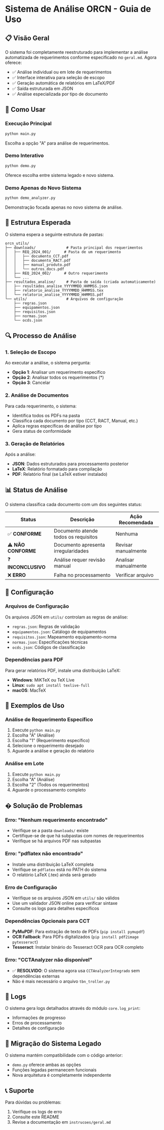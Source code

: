 # Sistema de Análise ORCN - Guia de Uso

## 📋 Visão Geral

O sistema foi completamente reestruturado para implementar a análise automatizada de requerimentos conforme especificado no `geral.md`. Agora oferece:

- ✅ Análise individual ou em lote de requerimentos
- ✅ Interface interativa para seleção de escopo
- ✅ Geração automática de relatórios em LaTeX/PDF
- ✅ Saída estruturada em JSON
- ✅ Análise especializada por tipo de documento

## 🚀 Como Usar

### Execução Principal
```bash
python main.py
```
Escolha a opção "A" para análise de requerimentos.

### Demo Interativo
```bash
python demo.py
```
Oferece escolha entre sistema legado e novo sistema.

### Demo Apenas do Novo Sistema
```bash
python demo_analyzer.py
```
Demonstração focada apenas no novo sistema de análise.

## 📁 Estrutura Esperada

O sistema espera a seguinte estrutura de pastas:

```
orcn_utils/
├── downloads/              # Pasta principal dos requerimentos
│   ├── REQ_2024_001/      # Pasta de um requerimento
│   │   ├── documento_CCT.pdf
│   │   ├── documento_RACT.pdf
│   │   ├── manual_produto.pdf
│   │   └── outros_docs.pdf
│   ├── REQ_2024_002/      # Outro requerimento
│   └── ...
├── resultados_analise/     # Pasta de saída (criada automaticamente)
│   ├── resultados_analise_YYYYMMDD_HHMMSS.json
│   ├── relatorio_analise_YYYYMMDD_HHMMSS.tex
│   └── relatorio_analise_YYYYMMDD_HHMMSS.pdf
└── utils/                  # Arquivos de configuração
    ├── regras.json
    ├── equipamentos.json
    ├── requisitos.json
    ├── normas.json
    └── ocds.json
```

## 🔍 Processo de Análise

### 1. Seleção de Escopo
Ao executar a análise, o sistema pergunta:
- **Opção 1**: Analisar um requerimento específico
- **Opção 2**: Analisar todos os requerimentos (*)
- **Opção 3**: Cancelar

### 2. Análise de Documentos
Para cada requerimento, o sistema:
- Identifica todos os PDFs na pasta
- Classifica cada documento por tipo (CCT, RACT, Manual, etc.)
- Aplica regras específicas de análise por tipo
- Gera status de conformidade

### 3. Geração de Relatórios
Após a análise:
- **JSON**: Dados estruturados para processamento posterior
- **LaTeX**: Relatório formatado para compilação
- **PDF**: Relatório final (se LaTeX estiver instalado)

## 📊 Status de Análise

O sistema classifica cada documento com um dos seguintes status:

| Status | Descrição | Ação Recomendada |
|--------|-----------|------------------|
| ✅ **CONFORME** | Documento atende todos os requisitos | Nenhuma |
| ⚠️ **NÃO CONFORME** | Documento apresenta irregularidades | Revisar manualmente |
| ❓ **INCONCLUSIVO** | Análise requer revisão manual | Analisar manualmente |
| ❌ **ERRO** | Falha no processamento | Verificar arquivo |

## 🔧 Configuração

### Arquivos de Configuração
Os arquivos JSON em `utils/` controlam as regras de análise:
- `regras.json`: Regras de validação
- `equipamentos.json`: Catálogo de equipamentos
- `requisitos.json`: Mapeamento equipamento-norma
- `normas.json`: Especificações técnicas
- `ocds.json`: Códigos de classificação

### Dependências para PDF
Para gerar relatórios PDF, instale uma distribuição LaTeX:
- **Windows**: MiKTeX ou TeX Live
- **Linux**: `sudo apt install texlive-full`
- **macOS**: MacTeX

## 🎯 Exemplos de Uso

### Análise de Requerimento Específico
1. Execute `python main.py`
2. Escolha "A" (Análise)
3. Escolha "1" (Requerimento específico)
4. Selecione o requerimento desejado
5. Aguarde a análise e geração do relatório

### Análise em Lote
1. Execute `python main.py`
2. Escolha "A" (Análise)
3. Escolha "2" (Todos os requerimentos)
4. Aguarde o processamento completo

## � Solução de Problemas

### Erro: "Nenhum requerimento encontrado"
- Verifique se a pasta `downloads/` existe
- Certifique-se de que há subpastas com nomes de requerimentos
- Verifique se há arquivos PDF nas subpastas

### Erro: "pdflatex não encontrado"
- Instale uma distribuição LaTeX completa
- Verifique se `pdflatex` está no PATH do sistema
- O relatório LaTeX (.tex) ainda será gerado

### Erro de Configuração
- Verifique se os arquivos JSON em `utils/` são válidos
- Use um validador JSON online para verificar sintaxe
- Consulte os logs para detalhes específicos

### Dependências Opcionais para CCT
- **PyMuPDF**: Para extração de texto de PDFs (`pip install pymupdf`)
- **OCR Fallback**: Para PDFs digitalizados (`pip install pdf2image pytesseract`)
- **Tesseract**: Instalar binário do Tesseract OCR para OCR completo

### Erro: "CCTAnalyzer não disponível" 
- ✅ **RESOLVIDO**: O sistema agora usa `CCTAnalyzerIntegrado` sem dependências externas
- Não é mais necessário o arquivo `tbn_troller.py`

## 📝 Logs

O sistema gera logs detalhados através do módulo `core.log_print`:
- Informações de progresso
- Erros de processamento
- Detalhes de configuração

## 🔄 Migração do Sistema Legado

O sistema mantém compatibilidade com o código anterior:
- `demo.py` oferece ambas as opções
- Funções legadas permanecem funcionais
- Nova arquitetura é completamente independente

## 📞 Suporte

Para dúvidas ou problemas:
1. Verifique os logs de erro
2. Consulte este README
3. Revise a documentação em `instrucoes/geral.md`